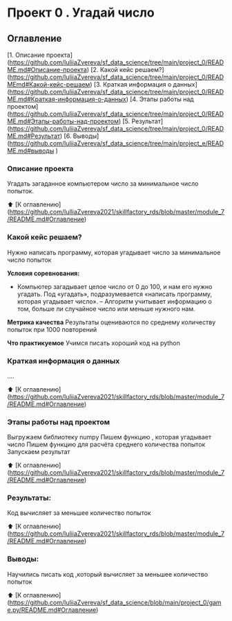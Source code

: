 # Проект 0 . Угадай число 

## Оглавление 
[1. Описание проекта] (https://github.com/IuliiaZvereva/sf_data_science/tree/main/project_0/README.md#Описание-проекта)
[2. Какой кейс решаем?] (https://github.com/IuliiaZvereva/sf_data_science/tree/main/project_0/READMEmd#Какой-кейс-решаем)
[3. Краткая информация о данных] (https://github.com/IuliiaZvereva/sf_data_science/tree/main/project_0/README.md#Краткая-информация-о-данных)
[4. Этапы работы над проектом] (https://github.com/IuliiaZvereva/sf_data_science/tree/main/project_0/README.md#Этапы-работы-над-проектом)
[5. Результат] (https://github.com/IuliiaZvereva/sf_data_science/tree/main/project_0/README.md#Результат)
[6. Выводы] (https://github.com/IuliiaZvereva/sf_data_science/tree/main/project_e/README.md#выводы )

### Описание проекта 
Угадать загаданное компьютером число за минимальное число попыток.

:arrow_up: [К оглавлению] (https://github.com/IulliaZvereva2021/skillfactory_rds/blob/master/module_7/README.md#Oглавление)


### Какой кейс решаем?
Нужно написать программу, которая угадывает число за минимальное число попыток

**Условия соревнования:**
- Компьютер загадывает целое число от 0 до 100, и нам его нужно угадать. Под «угадать», подразумевается «написать программу, которая угадывает число».
– Алгоритм учитывает информацию о том, больше ли случайное число или меньше нужного нам.

**Метрика качества** 
Результаты оцениваются по среднему количеству попыток при 1000 повторений

**Что практикуемое**
Учимся писать хороший код на руthon


### Краткая информация о данных
....

:arrow_up: [К оглавлению] (https://github.com/IuliiaZvereva2021/skillfactory_rds/blob/master/module_7/README.md#Оглавление)

### Этапы работы над проектом
Выгружаем библиотеку numpy 
Пишем функцию , которая угадывает число 
Пишем функцию для расчёта среднего количества попыток
Запускаем результат 

:arrow_up: [К оглавлению] (https://github.com/IuliiaZvereva2021/skillfactory_rds/blob/master/module_7/README.md#Оглавление)


### Результаты:
Код вычисляет за меньшее количество попыток 

:arrow_up: [К оглавлению]  (https://github.com/IuliiaZvereva2021/skillfactory_rds/blob/master/module_7/README.md#Оглавление)


### Выводы:
Научились писать код ,который вычисляет за меньшее количество попыток 

:arrow_up: [К оглавлению]  (https://github.com/IuliiaZvereva/sf_data_science/blob/main/project_0/game.py/README.md#Оглавление)

